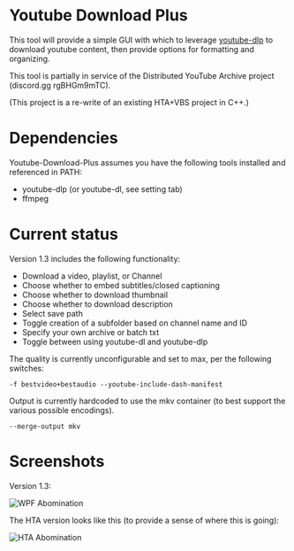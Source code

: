 # Youtube Download Plus
This tool will provide a simple GUI with which to leverage [youtube-dlp](https://github.com/yt-dlp/yt-dlp) to download youtube content, then provide options for formatting and organizing.

This tool is partially in service of the Distributed YouTube Archive project (discord.gg rgBHGm9mTC).

(This project is a re-write of an existing HTA+VBS project in C++.)

# Dependencies
Youtube-Download-Plus assumes you have the following tools installed and referenced in PATH:
* youtube-dlp (or youtube-dl, see setting tab)
* ffmpeg

# Current status
 Version 1.3 includes the following functionality:

* Download a video, playlist, or Channel
* Choose whether to embed subtitles/closed captioning
* Choose whether to download thumbnail
* Choose whether to download description
* Select save path
* Toggle creation of a subfolder based on channel name and ID
* Specify your own archive or batch txt
* Toggle between using youtube-dl and youtube-dlp

The quality is currently unconfigurable and set to max, per the following switches:

```-f bestvideo+bestaudio --youtube-include-dash-manifest```

Output is currently hardcoded to use the mkv container (to best support the various possible encodings).

```--merge-output mkv```

# Screenshots

Version 1.3:

![WPF Abomination](https://raw.githubusercontent.com/Ruthalas/youtube-download-plus/master/Screenshot%20v1.3.PNG)

The HTA version looks like this (to provide a sense of where this is going):

![HTA Abomination](https://i.imgur.com/jl3wzoY.png?raw=true)
